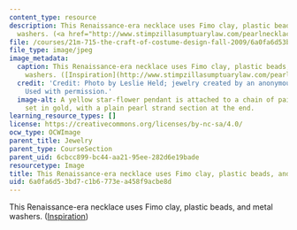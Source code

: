 ```yaml
---
content_type: resource
description: This Renaissance-era necklace uses Fimo clay, plastic beads, and metal
  washers. (<a href="http://www.stimpzillasumptuarylaw.com/pearlnecklacecb.html">Inspiration</a>)
file: /courses/21m-715-the-craft-of-costume-design-fall-2009/6a0fa6d53bd7c1b6773ea458f9acbe8d_IMG_0734.jpg
file_type: image/jpeg
image_metadata:
  caption: This Renaissance-era necklace uses Fimo clay, plastic beads, and metal
    washers. ([Inspiration](http://www.stimpzillasumptuarylaw.com/pearlnecklacecb.html))
  credit: 'Credit: Photo by Leslie Held; jewelry created by an anonymous MIT student.
    Used with permission.'
  image-alt: A yellow star-flower pendant is attached to a chain of paired pearls
    set in gold, with a plain pearl strand section at the end.
learning_resource_types: []
license: https://creativecommons.org/licenses/by-nc-sa/4.0/
ocw_type: OCWImage
parent_title: Jewelry
parent_type: CourseSection
parent_uid: 6cbcc899-bc44-aa21-95ee-282d6e19bade
resourcetype: Image
title: This Renaissance-era necklace uses Fimo clay, plastic beads, and metal washers
uid: 6a0fa6d5-3bd7-c1b6-773e-a458f9acbe8d
---
```

This Renaissance-era necklace uses Fimo clay, plastic beads, and metal washers. (<a href="http://www.stimpzillasumptuarylaw.com/pearlnecklacecb.html">Inspiration</a>)